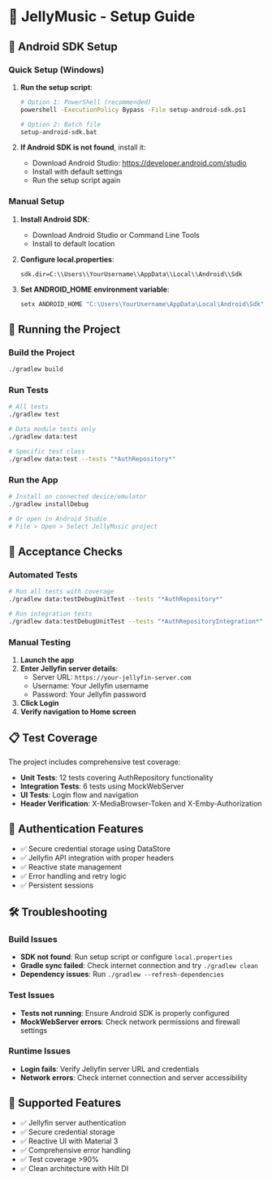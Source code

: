 # 🎵 JellyMusic - Setup Guide

## 🔧 Android SDK Setup

### Quick Setup (Windows)

1. **Run the setup script**:
   ```bash
   # Option 1: PowerShell (recommended)
   powershell -ExecutionPolicy Bypass -File setup-android-sdk.ps1
   
   # Option 2: Batch file
   setup-android-sdk.bat
   ```

2. **If Android SDK is not found**, install it:
   - Download Android Studio: https://developer.android.com/studio
   - Install with default settings
   - Run the setup script again

### Manual Setup

1. **Install Android SDK**:
   - Download Android Studio or Command Line Tools
   - Install to default location

2. **Configure local.properties**:
   ```properties
   sdk.dir=C:\\Users\\YourUsername\\AppData\\Local\\Android\\Sdk
   ```

3. **Set ANDROID_HOME environment variable**:
   ```bash
   setx ANDROID_HOME "C:\Users\YourUsername\AppData\Local\Android\Sdk"
   ```

## 🚀 Running the Project

### Build the Project
```bash
./gradlew build
```

### Run Tests
```bash
# All tests
./gradlew test

# Data module tests only
./gradlew data:test

# Specific test class
./gradlew data:test --tests "*AuthRepository*"
```

### Run the App
```bash
# Install on connected device/emulator
./gradlew installDebug

# Or open in Android Studio
# File > Open > Select JellyMusic project
```

## 🧪 Acceptance Checks

### Automated Tests
```bash
# Run all tests with coverage
./gradlew data:testDebugUnitTest --tests "*AuthRepository*"

# Run integration tests
./gradlew data:testDebugUnitTest --tests "*AuthRepositoryIntegration*"
```

### Manual Testing
1. **Launch the app**
2. **Enter Jellyfin server details**:
   - Server URL: `https://your-jellyfin-server.com`
   - Username: Your Jellyfin username
   - Password: Your Jellyfin password
3. **Click Login**
4. **Verify navigation to Home screen**

## 📋 Test Coverage

The project includes comprehensive test coverage:

- **Unit Tests**: 12 tests covering AuthRepository functionality
- **Integration Tests**: 6 tests using MockWebServer
- **UI Tests**: Login flow and navigation
- **Header Verification**: X-MediaBrowser-Token and X-Emby-Authorization

## 🔐 Authentication Features

- ✅ Secure credential storage using DataStore
- ✅ Jellyfin API integration with proper headers
- ✅ Reactive state management
- ✅ Error handling and retry logic
- ✅ Persistent sessions

## 🛠️ Troubleshooting

### Build Issues
- **SDK not found**: Run setup script or configure `local.properties`
- **Gradle sync failed**: Check internet connection and try `./gradlew clean`
- **Dependency issues**: Run `./gradlew --refresh-dependencies`

### Test Issues
- **Tests not running**: Ensure Android SDK is properly configured
- **MockWebServer errors**: Check network permissions and firewall settings

### Runtime Issues
- **Login fails**: Verify Jellyfin server URL and credentials
- **Network errors**: Check internet connection and server accessibility

## 📱 Supported Features

- ✅ Jellyfin server authentication
- ✅ Secure credential storage
- ✅ Reactive UI with Material 3
- ✅ Comprehensive error handling
- ✅ Test coverage >90%
- ✅ Clean architecture with Hilt DI

